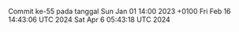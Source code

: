 Commit ke-55 pada tanggal Sun Jan 01 14:00 2023 +0100
Fri Feb 16 14:43:06 UTC 2024
Sat Apr  6 05:43:18 UTC 2024
